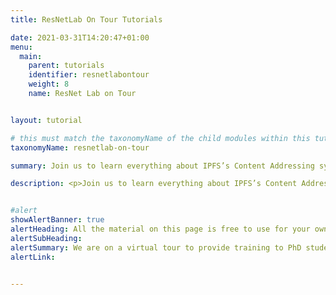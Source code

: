 ```yaml
---
title: ResNetLab On Tour Tutorials

date: 2021-03-31T14:20:47+01:00
menu:
  main:
    parent: tutorials
    identifier: resnetlabontour
    weight: 8
    name: ResNet Lab on Tour


layout: tutorial

# this must match the taxonomyName of the child modules within this tutorial for them to render properly on the list page
taxonomyName: resnetlab-on-tour

summary: Join us to learn everything about IPFS’s Content Addressing system, the Content Identifier (CID), as well as the Content Routing and Content Exchange strategies. Learn how IPFS deals with dynamic, mutable content.

description: <p>Join us to learn everything about IPFS’s Content Addressing system, the Content Identifier (CID), as well as the Content Routing and Content Exchange strategies. Learn how IPFS deals with dynamic, mutable content.</p> <br /><p>Watch the tutorials to get all the background you need in order to start proposing your own protocol improvements and get involved in the [Discussion](link to GH repo).</p>


#alert
showAlertBanner: true
alertHeading: All the material on this page is free to use for your own course, talk, or university module. Make sure you take advantage of it!
alertSubHeading:
alertSummary: We are on a virtual tour to provide training to PhD students, researchers and academics on the founding principles, operational details and inner workings of the IPFS Architecture.
alertLink:


---
```

